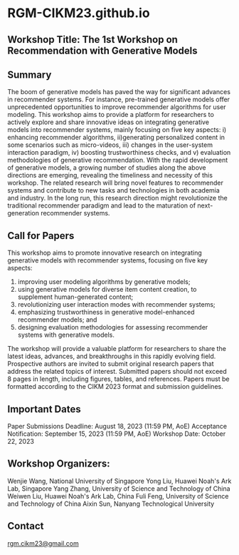 # RGM-CIKM23.github.io

## Workshop Title: The 1st Workshop on Recommendation with Generative Models


## Summary

The boom of generative models has paved the way for significant advances in recommender systems. For instance, pre-trained generative models offer unprecedented opportunities to improve recommender algorithms for user modeling. This workshop aims to provide a platform for researchers to actively explore and share innovative ideas on integrating generative models into recommender systems, mainly focusing on five key aspects: i) enhancing recommender algorithms, ii)generating personalized content in some scenarios such as micro-videos, iii) changes in the user-system interaction paradigm, iv) boosting trustworthiness checks, and v) evaluation methodologies of generative recommendation. With the rapid development of generative models, a growing number of studies along the above directions are emerging, revealing the timeliness and necessity of this workshop. The related research will bring novel features to recommender systems and contribute to new tasks and technologies in both academia and industry. In the long run, this research direction might revolutionize the traditional recommender paradigm and lead to the maturation of next-generation recommender systems. 


## Call for Papers

This workshop aims to promote innovative research on integrating generative models with recommender systems, focusing on five key aspects: 

1) improving user modeling algorithms by generative models; 
2) using generative models for diverse item content creation, to supplement human-generated content; 
3) revolutionizing user interaction modes with recommender systems; 
4) emphasizing trustworthiness in generative model-enhanced recommender models; and 
5) designing evaluation methodologies for assessing recommender systems with generative models. 

The workshop will provide a valuable platform for researchers to share the latest ideas, advances, and breakthroughs in this rapidly evolving field. Prospective authors are invited to submit original research papers that address the related topics of interest. Submitted papers should not exceed 8 pages in length, including figures, tables, and references. Papers must be formatted according to the CIKM 2023 format and submission guidelines. 

## Important Dates

Paper Submissions Deadline: August 18, 2023 (11:59 PM, AoE)
Acceptance Notification: September 15, 2023 (11:59 PM, AoE)
Workshop Date: October 22, 2023

## Workshop Organizers:

Wenjie Wang, National University of Singapore
Yong Liu, Huawei Noah's Ark Lab, Singapore
Yang Zhang, University of Science and Technology of China
Weiwen Liu, Huawei Noah's Ark Lab, China
Fuli Feng, University of Science and Technology of China
Aixin Sun, Nanyang Technological University

## Contact

rgm.cikm23@gmail.com



